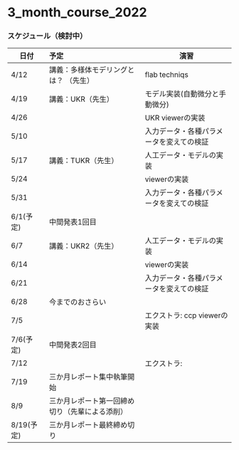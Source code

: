 # 3_month_course_2022
### スケジュール（検討中）

| 日付                 | 予定                                                                                         | 演習 |
| -------------------- |:----------------------------------------------------------------------------------------------- | ---- |
| 4/12  |講義：多様体モデリングとは？ （先生） |flab techniqs |
| 4/19  |講義：UKR（先生）  | モデル実装(自動微分と手動微分) |
| 4/26  |   | UKR viewerの実装 |
| 5/10  |   | 入力データ・各種パラメータを変えての検証 |
| 5/17  |講義：TUKR（先生）  |人工データ・モデルの実装 |
| 5/24  |   |viewerの実装|
| 5/31  |   |入力データ・各種パラメータを変えての検証   |
| 6/1(予定)| 中間発表1回目|   |
| 6/7   |講義：UKR2（先生）   |人工データ・モデルの実装 |
| 6/14  |   |viewerの実装  |
| 6/21  |   |入力データ・各種パラメータを変えての検証   |
| 6/28  |今までのおさらい   | |
| 7/5   |　　|エクストラ: ccp viewerの実装
| 7/6(予定)   |中間発表2回目   |  |
| 7/12  |   |エクストラ:   |
| 7/19  |三か月レポート集中執筆開始   |  |
| 8/9  |三か月レポート第一回締め切り（先輩による添削）|  |  
| 8/19(予定)  |三か月レポート最終締め切り|  | 

